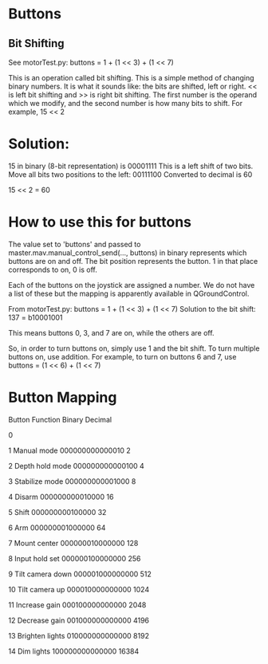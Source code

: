 # Buttons #

## Bit Shifting ##

See motorTest.py:
buttons = 1 + (1 << 3) + (1 << 7)

This is an operation called bit shifting. This is a simple method of changing binary numbers. It is what it sounds like: the bits are shifted, left or right. << is left bit shifting and >> is right bit shifting. The first number is the operand which we modify, and the second number is how many bits to shift. For example,
15 << 2
# Solution:
15 in binary (8-bit representation) is 00001111
This is a left shift of two bits. Move all bits two positions to the left:
00111100
Converted to decimal is 60

15 << 2 = 60

# How to use this for buttons #
The value set to 'buttons' and passed to master.mav.manual_control_send(..., buttons) in binary represents which buttons are on and off.
The bit position represents the button. 1 in that place corresponds to on, 0 is off.

Each of the buttons on the joystick are assigned a number. We do not have a list of these but the mapping is apparently available in QGroundControl.

From motorTest.py:
buttons = 1 + (1 << 3) + (1 << 7)
Solution to the bit shift:
137 = b10001001

This means buttons 0, 3, and 7 are on, while the others are off.

So, in order to turn buttons on, simply use 1 and the bit shift. To turn multiple buttons on, use addition. For example, to turn on buttons 6 and 7, use
buttons = (1 << 6) + (1 << 7)


# Button Mapping #
Button	 Function		Binary		Decimal

0

1	 Manual mode		000000000000010	2

2	 Depth hold mode	000000000000100	4

3	 Stabilize mode		000000000001000	8

4	 Disarm	   		000000000010000	16

5	 Shift			000000000100000	32

6	 Arm			000000001000000	64

7	 Mount center		000000010000000	128

8	 Input hold set		000000100000000	256

9	 Tilt camera down	000001000000000	512

10	 Tilt camera up		000010000000000	1024

11	 Increase gain		000100000000000	2048

12	 Decrease gain		001000000000000	4196

13	 Brighten lights	010000000000000	8192

14	 Dim lights		100000000000000	16384
